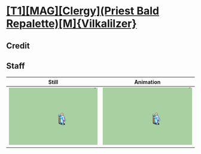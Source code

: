 # [\[T1\]\[MAG\]\[Clergy\]\(Priest Bald Repalette\)\[M\]{Vilkalilzer}](../)

## Credit


	
## Staff

| Still | Animation |
| :---: | :-------: |
| ![Staff still](./Staff_000.png) | ![Staff animation](./Staff.gif) |

